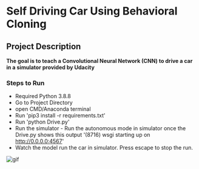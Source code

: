 # Self Driving Car Using Behavioral Cloning
<h2>Project Description </h2>
<p><strong>The goal is to teach a Convolutional Neural Network (CNN) to drive a car in a simulator provided by Udacity</strong></p>


<h3>Steps to Run</h3>

- Required Python 3.8.8
- Go to Project Directory
- open CMD/Anaconda terminal
- Run 'pip3 install -r requirements.txt'
- Run 'python Drive.py'
- Run the simulator 
​- Run the autonomous mode in simulator once the Drive.py shows this output '(8716) wsgi starting up on http://0.0.0.0:4567'
- Watch the model run the car in simulator. Press escape to stop the run.

![gif](https://github.com/saahilsabnis/Self-Driving/assets/50745306/f16de472-3bf6-42fe-b7b4-7860888240c3)
